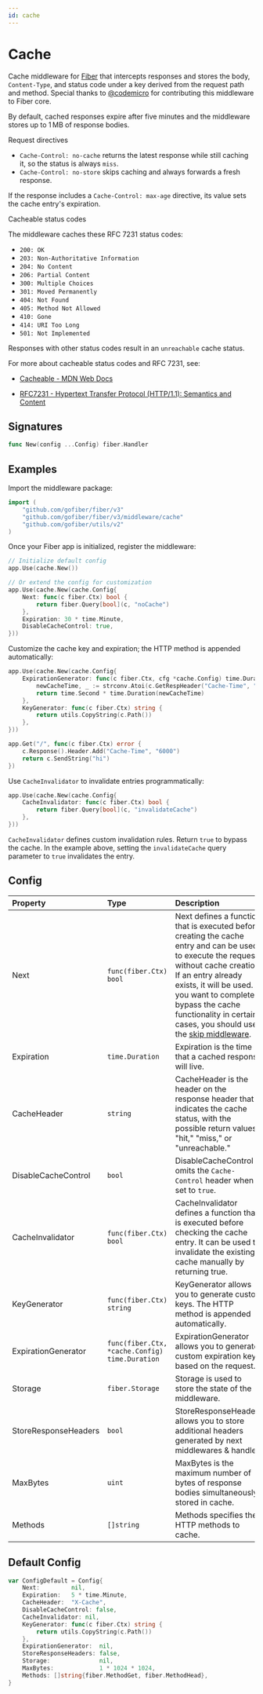 ```yaml
---
id: cache
---
```


# Cache

Cache middleware for [Fiber](https://github.com/gofiber/fiber) that intercepts responses and stores the body, `Content-Type`, and status code under a key derived from the request path and method. Special thanks to [@codemicro](https://github.com/codemicro/fiber-cache) for contributing this middleware to Fiber core.

By default, cached responses expire after five minutes and the middleware stores up to 1 MB of response bodies.

Request directives

- `Cache-Control: no-cache` returns the latest response while still caching it, so the status is always `miss`.
- `Cache-Control: no-store` skips caching and always forwards a fresh response.

If the response includes a `Cache-Control: max-age` directive, its value sets the cache entry's expiration.

Cacheable status codes

The middleware caches these RFC 7231 status codes:

- `200: OK`
- `203: Non-Authoritative Information`
- `204: No Content`
- `206: Partial Content`
- `300: Multiple Choices`
- `301: Moved Permanently`
- `404: Not Found`
- `405: Method Not Allowed`
- `410: Gone`
- `414: URI Too Long`
- `501: Not Implemented`

Responses with other status codes result in an `unreachable` cache status.

For more about cacheable status codes and RFC 7231, see:

- [Cacheable - MDN Web Docs](https://developer.mozilla.org/en-US/docs/Glossary/Cacheable)

- [RFC7231 - Hypertext Transfer Protocol (HTTP/1.1): Semantics and Content](https://datatracker.ietf.org/doc/html/rfc7231)

## Signatures

```go
func New(config ...Config) fiber.Handler
```

## Examples

Import the middleware package:

```go
import (
    "github.com/gofiber/fiber/v3"
    "github.com/gofiber/fiber/v3/middleware/cache"
    "github.com/gofiber/utils/v2"
)
```

Once your Fiber app is initialized, register the middleware:

```go
// Initialize default config
app.Use(cache.New())

// Or extend the config for customization
app.Use(cache.New(cache.Config{
    Next: func(c fiber.Ctx) bool {
        return fiber.Query[bool](c, "noCache")
    },
    Expiration: 30 * time.Minute,
    DisableCacheControl: true,
}))
```

Customize the cache key and expiration; the HTTP method is appended automatically:

```go
app.Use(cache.New(cache.Config{
    ExpirationGenerator: func(c fiber.Ctx, cfg *cache.Config) time.Duration {
        newCacheTime, _ := strconv.Atoi(c.GetRespHeader("Cache-Time", "600"))
        return time.Second * time.Duration(newCacheTime)
    },
    KeyGenerator: func(c fiber.Ctx) string {
        return utils.CopyString(c.Path())
    },
}))

app.Get("/", func(c fiber.Ctx) error {
    c.Response().Header.Add("Cache-Time", "6000")
    return c.SendString("hi")
})
```

Use `CacheInvalidator` to invalidate entries programmatically:

```go
app.Use(cache.New(cache.Config{
    CacheInvalidator: func(c fiber.Ctx) bool {
        return fiber.Query[bool](c, "invalidateCache")
    },
}))
```

`CacheInvalidator` defines custom invalidation rules. Return `true` to bypass the cache. In the example above, setting the `invalidateCache` query parameter to `true` invalidates the entry.

## Config

| Property             | Type                                           | Description                                                                                                                                                                                                                                                                                                    | Default                                                          |
| :------------------- | :--------------------------------------------- | :------------------------------------------------------------------------------------------------------------------------------------------------------------------------------------------------------------------------------------------------------------------------------------------------------------- | :--------------------------------------------------------------- |
| Next                 | `func(fiber.Ctx) bool`                         | Next defines a function that is executed before creating the cache entry and can be used to execute the request without cache creation. If an entry already exists, it will be used. If you want to completely bypass the cache functionality in certain cases, you should use the [skip middleware](skip.md). | `nil`                                                            |
| Expiration           | `time.Duration`                                | Expiration is the time that a cached response will live. | `5 * time.Minute`                                                |
| CacheHeader          | `string`                                       | CacheHeader is the header on the response header that indicates the cache status, with the possible return values "hit," "miss," or "unreachable."                                                                                                                                                             | `X-Cache`                                                        |
| DisableCacheControl  | `bool`                                          | DisableCacheControl omits the `Cache-Control` header when set to `true`. | `false`                                                         |
| CacheInvalidator     | `func(fiber.Ctx) bool`                         | CacheInvalidator defines a function that is executed before checking the cache entry. It can be used to invalidate the existing cache manually by returning true. | `nil`                                                            |
| KeyGenerator         | `func(fiber.Ctx) string`                       | KeyGenerator allows you to generate custom keys. The HTTP method is appended automatically. | `func(c fiber.Ctx) string { return utils.CopyString(c.Path()) }` |
| ExpirationGenerator  | `func(fiber.Ctx, *cache.Config) time.Duration` | ExpirationGenerator allows you to generate custom expiration keys based on the request.                                                                                                                                                                                                                        | `nil`                                                            |
| Storage              | `fiber.Storage`                                | Storage is used to store the state of the middleware.                                                                                                                                                                                                                                                            | In-memory store                                                  |
| StoreResponseHeaders | `bool`                                         | StoreResponseHeaders allows you to store additional headers generated by next middlewares & handler.                                                                                                                                                                                                           | `false`                                                          |
| MaxBytes             | `uint`                                         | MaxBytes is the maximum number of bytes of response bodies simultaneously stored in cache. | `1 * 1024 * 1024` (~1 MB)                                                  |
| Methods              | `[]string`                                     | Methods specifies the HTTP methods to cache.                                                                                                                                                                                                                                                                   | `[]string{fiber.MethodGet, fiber.MethodHead}`                    |

## Default Config

```go
var ConfigDefault = Config{
    Next:         nil,
    Expiration:   5 * time.Minute,
    CacheHeader:  "X-Cache",
    DisableCacheControl: false,
    CacheInvalidator: nil,
    KeyGenerator: func(c fiber.Ctx) string {
        return utils.CopyString(c.Path())
    },
    ExpirationGenerator:  nil,
    StoreResponseHeaders: false,
    Storage:              nil,
    MaxBytes:             1 * 1024 * 1024,
    Methods: []string{fiber.MethodGet, fiber.MethodHead},
}
```
